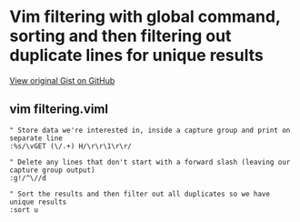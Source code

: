 # Vim filtering with global command, sorting and then filtering out duplicate lines for unique results

[View original Gist on GitHub](https://gist.github.com/Integralist/7a66effc75e8dbe6875f7019d118d170)

## vim filtering.viml

```viml
" Store data we're interested in, inside a capture group and print on separate line
:%s/\vGET (\/.+) H/\r\r\1\r\r/

" Delete any lines that don't start with a forward slash (leaving our capture group output)
:g!/^\//d

" Sort the results and then filter out all duplicates so we have unique results
:sort u
```

